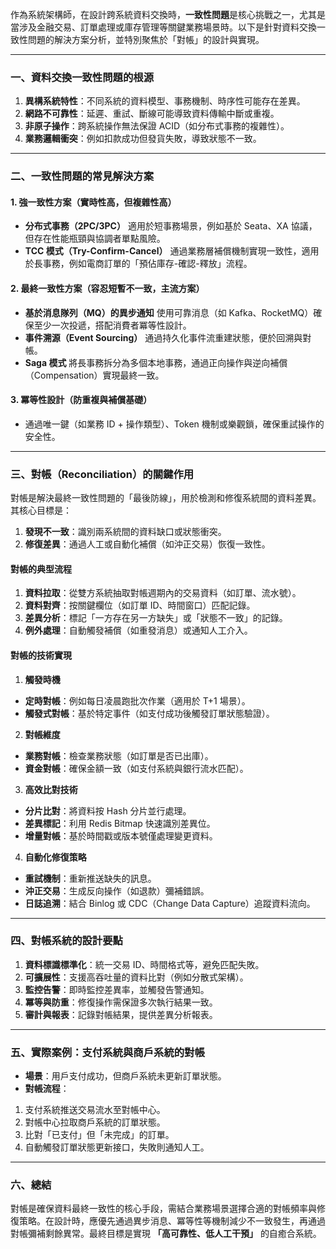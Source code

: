 作為系統架構師，在設計跨系統資料交換時，**一致性問題**是核心挑戰之一，尤其是當涉及金融交易、訂單處理或庫存管理等關鍵業務場景時。以下是針對資料交換一致性問題的解決方案分析，並特別聚焦於「對帳」的設計與實現。

---

### 一、資料交換一致性問題的根源
1. **異構系統特性**：不同系統的資料模型、事務機制、時序性可能存在差異。
2. **網路不可靠性**：延遲、重試、斷線可能導致資料傳輸中斷或重複。
3. **非原子操作**：跨系統操作無法保證 ACID（如分布式事務的複雜性）。
4. **業務邏輯衝突**：例如扣款成功但發貨失敗，導致狀態不一致。

---

### 二、一致性問題的常見解決方案

#### 1. 強一致性方案（實時性高，但複雜性高）
- **分布式事務（2PC/3PC）**
適用於短事務場景，例如基於 Seata、XA 協議，但存在性能瓶頸與協調者單點風險。
- **TCC 模式（Try-Confirm-Cancel）**
通過業務層補償機制實現一致性，適用於長事務，例如電商訂單的「預佔庫存-確認-釋放」流程。

#### 2. 最終一致性方案（容忍短暫不一致，主流方案）
- **基於消息隊列（MQ）的異步通知**
使用可靠消息（如 Kafka、RocketMQ）確保至少一次投遞，搭配消費者冪等性設計。
- **事件溯源（Event Sourcing）**
通過持久化事件流重建狀態，便於回溯與對帳。
- **Saga 模式**
將長事務拆分為多個本地事務，通過正向操作與逆向補償（Compensation）實現最終一致。

#### 3. 冪等性設計（防重複與補償基礎）
- 通過唯一鍵（如業務 ID + 操作類型）、Token 機制或樂觀鎖，確保重試操作的安全性。

---

### 三、對帳（Reconciliation）的關鍵作用
對帳是解決最終一致性問題的「最後防線」，用於檢測和修復系統間的資料差異。其核心目標是：
1. **發現不一致**：識別兩系統間的資料缺口或狀態衝突。
2. **修復差異**：通過人工或自動化補償（如沖正交易）恢復一致性。

#### 對帳的典型流程
1. **資料拉取**：從雙方系統抽取對帳週期內的交易資料（如訂單、流水號）。
2. **資料對齊**：按關鍵欄位（如訂單 ID、時間窗口）匹配記錄。
3. **差異分析**：標記「一方存在另一方缺失」或「狀態不一致」的記錄。
4. **例外處理**：自動觸發補償（如重發消息）或通知人工介入。

#### 對帳的技術實現
1. **觸發時機**
- **定時對帳**：例如每日凌晨跑批次作業（適用於 T+1 場景）。
- **觸發式對帳**：基於特定事件（如支付成功後觸發訂單狀態驗證）。

2. **對帳維度**
- **業務對帳**：檢查業務狀態（如訂單是否已出庫）。
- **資金對帳**：確保金額一致（如支付系統與銀行流水匹配）。

3. **高效比對技術**
- **分片比對**：將資料按 Hash 分片並行處理。
- **差異標記**：利用 Redis Bitmap 快速識別差異位。
- **增量對帳**：基於時間戳或版本號僅處理變更資料。

4. **自動化修復策略**
- **重試機制**：重新推送缺失的訊息。
- **沖正交易**：生成反向操作（如退款）彌補錯誤。
- **日誌追溯**：結合 Binlog 或 CDC（Change Data Capture）追蹤資料流向。

---

### 四、對帳系統的設計要點
1. **資料標識標準化**：統一交易 ID、時間格式等，避免匹配失敗。
2. **可擴展性**：支援高吞吐量的資料比對（例如分散式架構）。
3. **監控告警**：即時監控差異率，並觸發告警通知。
4. **冪等與防重**：修復操作需保證多次執行結果一致。
5. **審計與報表**：記錄對帳結果，提供差異分析報表。

---

### 五、實際案例：支付系統與商戶系統的對帳
- **場景**：用戶支付成功，但商戶系統未更新訂單狀態。
- **對帳流程**：
1. 支付系統推送交易流水至對帳中心。
2. 對帳中心拉取商戶系統的訂單狀態。
3. 比對「已支付」但「未完成」的訂單。
4. 自動觸發訂單狀態更新接口，失敗則通知人工。

---

### 六、總結
對帳是確保資料最終一致性的核心手段，需結合業務場景選擇合適的對帳頻率與修復策略。在設計時，應優先通過異步消息、冪等性等機制減少不一致發生，再通過對帳彌補剩餘異常。最終目標是實現 **「高可靠性、低人工干預」** 的自癒合系統。

